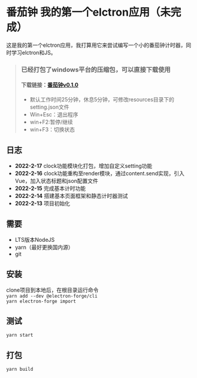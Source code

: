 # 番茄钟 我的第一个elctron应用（未完成）

这是我的第一个elctron应用，我打算用它来尝试编写一个小的番茄钟计时器，同时学习elctron和JS。



>### 已经打包了windows平台的压缩包，可以直接下载使用
>#### 下载链接：[番茄钟v0.1.0](https://github.com/shituniao/TomatoClock/releases/download/v0.8.0/tomatoclock-win32-x64-0.8.0.zip)
>- 默认工作时间25分钟，休息5分钟，可修改resources目录下的setting.json文件
>- Win+Esc：退出程序
>- win+F2:暂停/继续
>- win+F3：切换状态


## 日志
- **2022-2-17** clock功能模块化打包，增加自定义setting功能
- **2022-2-16** clock功能重构至render模块，通过content.send实现，引入Vue，加入状态标题和json配置文件
- **2022-2-15** 完成基本计时功能<br>
- **2022-2-14** 搭建基本页面框架和静态计时器测试<br>
- **2022-2-13** 项目初始化<br> 

## 需要

- LTS版本NodeJS
- yarn（最好更换国内源）
- git

## 安装

clone项目到本地后，在根目录运行命令<br>
`yarn add --dev @electron-forge/cli`<br>
`yarn electron-forge import`<br>

## 测试

`yarn start`

## 打包

`yarn build`
